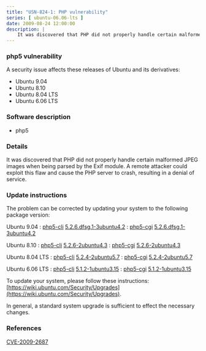 ```yaml
---
title: "USN-824-1: PHP vulnerability"
series: [ ubuntu-06.06-lts ]
date: 2009-08-24 12:00:00
description: |
    It was discovered that PHP did not properly handle certain malformed JPEG images when being parsed by the Exif module. A remote attacker could exploit this flaw and cause the PHP server to crash, resulting in a denial of service. 
--- 
```

 
### php5 vulnerability

A security issue affects these releases of Ubuntu and its derivatives:

* Ubuntu 9.04
* Ubuntu 8.10
* Ubuntu 8.04 LTS
* Ubuntu 6.06 LTS

### Software description

* php5 

### Details

It was discovered that PHP did not properly handle certain malformed JPEG images when being parsed by the Exif module. A remote attacker could exploit this flaw and cause the PHP server to crash, resulting in a denial of service. 

### Update instructions

The problem can be corrected by updating your system to the following package version:

Ubuntu 9.04
 : [php5-cli](https://launchpad.net/ubuntu/+source/php5) <span> [5.2.6.dfsg.1-3ubuntu4.2](https://launchpad.net/ubuntu/+source/php5/5.2.6.dfsg.1-3ubuntu4.2) </span> 
 : [php5-cgi](https://launchpad.net/ubuntu/+source/php5) <span> [5.2.6.dfsg.1-3ubuntu4.2](https://launchpad.net/ubuntu/+source/php5/5.2.6.dfsg.1-3ubuntu4.2) </span> 

Ubuntu 8.10
 : [php5-cli](https://launchpad.net/ubuntu/+source/php5) <span> [5.2.6-2ubuntu4.3](https://launchpad.net/ubuntu/+source/php5/5.2.6-2ubuntu4.3) </span> 
 : [php5-cgi](https://launchpad.net/ubuntu/+source/php5) <span> [5.2.6-2ubuntu4.3](https://launchpad.net/ubuntu/+source/php5/5.2.6-2ubuntu4.3) </span> 

Ubuntu 8.04 LTS
 : [php5-cli](https://launchpad.net/ubuntu/+source/php5) <span> [5.2.4-2ubuntu5.7](https://launchpad.net/ubuntu/+source/php5/5.2.4-2ubuntu5.7) </span> 
 : [php5-cgi](https://launchpad.net/ubuntu/+source/php5) <span> [5.2.4-2ubuntu5.7](https://launchpad.net/ubuntu/+source/php5/5.2.4-2ubuntu5.7) </span> 

Ubuntu 6.06 LTS
 : [php5-cli](https://launchpad.net/ubuntu/+source/php5) <span> [5.1.2-1ubuntu3.15](https://launchpad.net/ubuntu/+source/php5/5.1.2-1ubuntu3.15) </span> 
 : [php5-cgi](https://launchpad.net/ubuntu/+source/php5) <span> [5.1.2-1ubuntu3.15](https://launchpad.net/ubuntu/+source/php5/5.1.2-1ubuntu3.15) </span> 

To update your system, please follow these instructions: [https://wiki.ubuntu.com/Security/Upgrades](https://wiki.ubuntu.com/Security/Upgrades).

In general, a standard system upgrade is sufficient to effect the necessary changes. 

### References

 [CVE-2009-2687](http://people.ubuntu.com/~ubuntu-security/cve/CVE-2009-2687)
 
